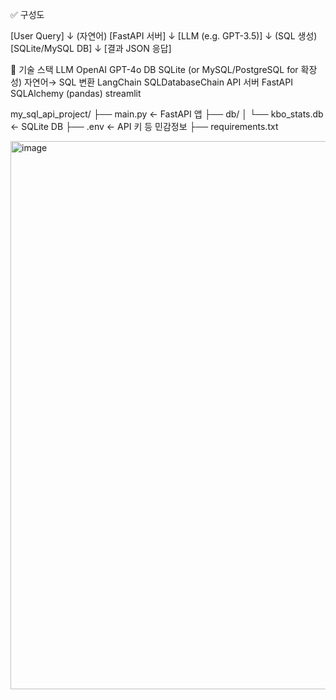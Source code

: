 ✅ 구성도

[User Query]
     ↓ (자연어)
[FastAPI 서버]
     ↓
[LLM (e.g. GPT-3.5)]
     ↓ (SQL 생성)
[SQLite/MySQL DB]
     ↓
[결과 JSON 응답]

🧱 기술 스택
LLM	OpenAI GPT-4o
DB	SQLite (or MySQL/PostgreSQL for 확장성)
자연어→ SQL 변환	LangChain SQLDatabaseChain
API 서버	FastAPI
SQLAlchemy (pandas)
streamlit

my_sql_api_project/
├── main.py                    ← FastAPI 앱
├── db/
│   └── kbo_stats.db           ← SQLite DB
├── .env                       ← API 키 등 민감정보
├── requirements.txt



<img width="1952" height="877" alt="image" src="https://github.com/user-attachments/assets/4ca067d8-f561-43bf-98f6-de7de1573bf3" />
